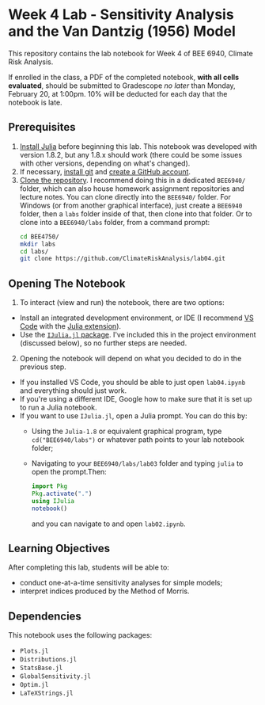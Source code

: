 # Week 4 Lab - Sensitivity Analysis and the Van Dantzig (1956) Model

This repository contains the lab notebook for Week 4 of BEE 6940, Climate Risk Analysis. 

If enrolled in the class, a PDF of the completed notebook, **with all cells evaluated**, should be submitted to Gradescope *no later* than Monday, February 20, at 1:00pm. 10% will be deducted for each day that the notebook is late.

## Prerequisites

1. [Install Julia](https://julialang.org/downloads/) before beginning this lab. This notebook was developed with version 1.8.2, but any 1.8.x should work (there could be some issues with other versions, depending on what's changed).
2. If necessary, [install git](https://happygitwithr.com/install-git.html) and [create a GitHub account](https://github.com). 
3. [Clone the repository](https://docs.github.com/en/repositories/creating-and-managing-repositories/cloning-a-repository). I recommend doing this in a dedicated `BEE6940/` folder, which can also house homework assignment repositories and lecture notes. You can clone directly into the `BEE6940/` folder.   For Windows (or from another graphical interface), just create a `BEE6940` folder, then a `labs` folder inside of that, then clone into that folder. Or to clone into a `BEE6940/labs` folder, from a command prompt:
    ```bash
    cd BEE4750/
    mkdir labs
    cd labs/
    git clone https://github.com/ClimateRiskAnalysis/lab04.git
    ```

## Opening The Notebook

1. To interact (view and run) the notebook, there are two options:
  - Install an integrated development environment, or IDE (I recommend [VS Code](https://code.visualstudio.com/) with the [Julia extension](https://marketplace.visualstudio.com/items?itemName=julialang.language-julia)). 
  - Use the [`IJulia.jl` package](https://github.com/JuliaLang/IJulia.jl). I've included this in the project environment (discussed below), so no further steps are needed.  
2. Opening the notebook will depend on what you decided to do in the previous step. 
  - If you installed VS Code, you should be able to just open `lab04.ipynb` and everything should just work. 
  - If you're using a different IDE, Google how to make sure that it is set up to run a Julia notebook.
  - If you want to use `IJulia.jl`, open a Julia prompt. You can do this by:
    - Using the `Julia-1.8` or equivalent graphical program, type `cd("BEE6940/labs")` or whatever path points to your lab notebook folder;
    - Navigating to your `BEE6940/labs/lab03` folder and typing `julia` to open the prompt.Then:
    
      ```julia
      import Pkg
      Pkg.activate(".")
      using IJulia
      notebook()
      ```
      and you can navigate to and open `lab02.ipynb`.

## Learning Objectives

After completing this lab, students will be able to:
- conduct one-at-a-time sensitivity analyses for simple models;
- interpret indices produced by the Method of Morris.

## Dependencies

This notebook uses the following packages:
- `Plots.jl`
- `Distributions.jl`
- `StatsBase.jl`
- `GlobalSensitivity.jl`
- `Optim.jl`
- `LaTeXStrings.jl`